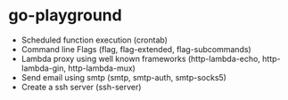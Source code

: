 # go-playground

- Scheduled function execution (crontab)
- Command line Flags (flag, flag-extended, flag-subcommands)
- Lambda proxy using well known frameworks (http-lambda-echo, http-lambda-gin, http-lambda-mux)
- Send email using smtp (smtp, smtp-auth, smtp-socks5)
- Create a ssh server (ssh-server)
